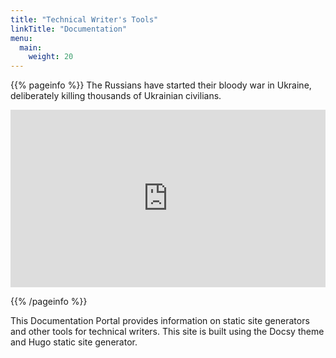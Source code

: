 ```yaml
---
title: "Technical Writer's Tools"
linkTitle: "Documentation"
menu:
  main:
    weight: 20
---
```


{{% pageinfo %}}
The Russians have started their bloody war in Ukraine, deliberately killing thousands of Ukrainian civilians.

<style>
.responsive-iframe-container {
    position: relative;
    overflow: hidden;
    padding-top: 56.25%; /* 16:9 Aspect Ratio */
}

.responsive-iframe-container iframe {
    position: absolute;
    top: 0;
    left: 0;
    width: 100%;
    height: 100%;
    border: 0;
}
</style>

<div class="responsive-iframe-container">
<iframe src="https://www.youtube.com/embed/VFbl2vrXKA0?si=zvP6MNijp3J-gCS9" title="YouTube video player" allow="accelerometer; autoplay; clipboard-write; encrypted-media; gyroscope; picture-in-picture; web-share" referrerpolicy="strict-origin-when-cross-origin" allowfullscreen></iframe>
</div>

{{% /pageinfo %}}

This Documentation Portal provides information on static site generators and other tools for technical writers. This site is built using the Docsy theme and Hugo static site generator.